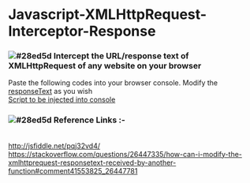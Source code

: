 # Javascript-XMLHttpRequest-Interceptor-Response

### ![#28ed5d](https://via.placeholder.com/15/28ed5d/000000?text=+) Intercept the URL/response text of XMLHttpRequest of any website on your browser


Paste the following codes into your browser console. Modify the [responseText](./src/console.js#L14) as you wish
<br>
[Script to be injected into console](./src/console.js)

### ![#28ed5d](https://via.placeholder.com/15/28ed5d/000000?text=+) Reference Links :-
<br> http://jsfiddle.net/pqj32vd4/
<br> https://stackoverflow.com/questions/26447335/how-can-i-modify-the-xmlhttprequest-responsetext-received-by-another-function#comment41553825_26447781
